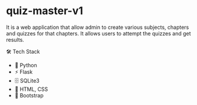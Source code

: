 # quiz-master-v1
It is a web application that allow admin to create various subjects, chapters and quizzes for that chapters. It allows users to attempt the quizzes and get results.

🛠️ Tech Stack 
- 🐍 Python  
- ⚡ Flask  
- 🗄️ SQLite3  
- 🎨 HTML, CSS  
- 💜 Bootstrap
